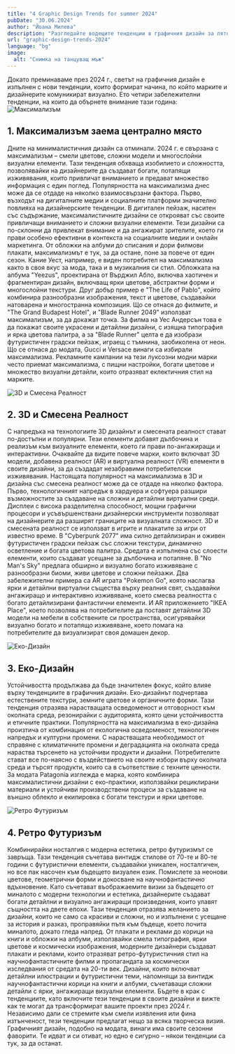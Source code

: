 ```yaml
---
title: "4 Graphic Design Trends for summer 2024"
pubDate: "30.06.2024"
author: "Йоана Милева"
description: "Разгледайте водещите тенденции в графичния дизайн за лято 2024, от максимализъм и 3D смесена реалност до екологичен дизайн и ретро футуризъм. Бъдете напред в креативната индустрия с тези изключителни визуални стилове."
url: "graphic-design-trends-2024"
language: "bg"
image:
  alt: "Снимка на танцуващ мъж"
---
```


Докато преминаваме през 2024 г., светът на графичния дизайн е изпълнен с нови тенденции, които формират начина, по който марките и дизайнерите комуникират визуално. Ето четири забележителни тенденции, на които да обърнете внимание тази година:
![Максимализъм](/blog/graphic-design-trends-2024/Maximalism.png)
## 1. Максимализъм заема централно място

Дните на минималистичния дизайн са отминали. 2024 г. е свързана с максимализъм – смели цветове, сложни модели и многослойни визуални елементи. Тази тенденция обхваща изобилието и сложността, позволявайки на дизайнерите да създават богати, потапящи изживявания, които привличат вниманието и предават множество информация с един поглед. Популярността на максимализма днес може да се отдаде на няколко взаимосвързани фактора. Първо, възходът на дигиталните медии и социалните платформи значително повлияха на дизайнерските тенденции. В дигитален пейзаж, наситен със съдържание, максималистичните дизайни се открояват със своите привличащи вниманието и сложни визуални елементи. Тези дизайни са по-склонни да привлекат внимание и да ангажират зрителите, което ги прави особено ефективни в контекста на социалните медии и онлайн маркетинга.
От обложки на албуми до списания и дори филмови плакати, максимализмът е тук, за да остане, поне за повече от един сезон. Кание Уест, например, е виден потребител на максимализма както в своя вкус за мода, така и в музикалния си стил. Обложката на албума "Yeezus", проектирана от Върджил Абло, включва хаотичен и фрагментиран дизайн, включващ ярки цветове, абстрактни форми и многослойни текстури. Друг добър пример е "The Life of Pablo", който комбинира разнообразни изображения, текст и цветове, създавайки натоварена и многостранна композиция.
Що се отнася до филмите, и "The Grand Budapest Hotel", и "Blade Runner 2049" използват максимализъм, за да докажат точка. За филма на Уес Андерсън това е да покажат своите украсени и детайлни дизайни, с изящна типография и ярка цветова палитра, а за "Blade Runner" целта е да изобрази футуристичен градски пейзаж, играещ с тъмнина, заобиколена от неон. Що се отнася до модата, Gucci и Versace винаги са избирали максимализма. Рекламните кампании на тези луксозни модни марки често приемат максимализма, с пищни настройки, богати цветове и множество визуални детайли, които отразяват еклектичния стил на марките.

![3D и Смесена Реалност](/blog/graphic-design-trends-2024/3d.png)

## 2. 3D и Смесена Реалност

С напредъка на технологиите 3D дизайнът и смесената реалност стават по-достъпни и популярни. Тези елементи добавят дълбочина и реализъм към визуалните елементи, което ги прави по-ангажиращи и интерактивни. Очаквайте да видите повече марки, които включват 3D модели, добавена реалност (AR) и виртуална реалност (VR) елементи в своите дизайни, за да създадат незабравими потребителски изживявания.
Настоящата популярност на максимализма в 3D и дизайна със смесена реалност може да се отдаде на няколко фактора. Първо, технологичният напредък в хардуера и софтуера разшири възможностите за създаване на сложни и детайлни виртуални среди. Дисплеи с висока разделителна способност, мощни графични процесори и усъвършенствани дизайнерски инструменти позволяват на дизайнерите да разширят границите на визуалната сложност.
3D и смесената реалност се използват в игрите и плакатите за игри от известно време. В "Cyberpunk 2077" има силно детайлизиран и оживен футуристичен градски пейзаж със сложни текстури, динамично осветление и богата цветова палитра. Средата е изпълнена със слоести елементи, които създават усещане за дълбочина и потапяне. В "No Man's Sky" предлага обширно и визуално богато изживяване с разнообразни биоми, живи цветове и сложни пейзажи.
Два забележителни примера са AR играта "Pokemon Go", която наслагва ярки и детайлни виртуални същества върху реалния свят, създавайки ангажиращо и интерактивно изживяване, което смесва реалността с богато детайлизирани фантастични елементи. И AR приложението "IKEA Place", което позволява на потребителите да поставят детайлни 3D модели на мебели в собствените си пространства, осигурявайки визуално богато и потапящо изживяване, което помага на потребителите да визуализират своя домашен декор.

![Еко-Дизайн](/blog/graphic-design-trends-2024/eco.png)


## 3. Еко-Дизайн

Устойчивостта продължава да бъде значителен фокус, който влияе върху тенденциите в графичния дизайн. Еко-дизайнът подчертава естествените текстури, земните цветове и органичните форми. Тази тенденция отразява нарастващата осведоменост и отговорност към околната среда, резонирайки с аудиторията, която цени устойчивостта и етичните практики.
Популярността на максимализма в еко-дизайна произтича от комбинация от екологична осведоменост, технологичен напредък и културни промени. С нарастващата необходимост от справяне с климатичните промени и деградацията на околната среда нараства търсенето на устойчиви продукти и дизайни. Потребителите стават все по-наясно с въздействието на своите избори върху околната среда и търсят продукти, които са в съответствие с техните ценности.
За модата Patagonia изглежда е марка, която комбинира максималистични дизайни с еко-практики, използвайки рециклирани материали и устойчиви производствени процеси за създаване на външно облекло и екипировка с богати текстури и ярки цветове.

![Ретро Футуризъм](/blog/graphic-design-trends-2024/futurism.png)


## 4. Ретро Футуризъм

Комбинирайки носталгия с модерна естетика, ретро футуризмът се завръща. Тази тенденция съчетава винтидж стилове от 70-те и 80-те години с футуристични елементи, създавайки уникален, носталгичен, но все пак насочен към бъдещето визуален език. Помислете за неонови цветове, геометрични форми и докосване на научнофантастично вдъхновение.
Като съчетават въображаемите визии за бъдещето от миналото с модерни технологии и естетика, дизайнерите създават богати детайлни и визуално ангажиращи произведения, които улавят същността на двете епохи. Тази тенденция отразява желанието за дизайни, които не само са красиви и сложни, но и изпълнени с усещане за история и разказ, проправяйки пътя към бъдеще, което почита миналото, докато гледа напред.
От плакати и реклами до корици на книги и обложки на албуми, използвайки смела типография, ярки цветове и космически изображения, модерните дизайнери създават плакати и реклами, които отразяват ретро-футуристичния стил на научнофантастичните филми и пропагандата за космически изследвания от средата на 20-ти век. Дизайни, които включват детайлни илюстрации и футуристични теми, напомнящи за винтидж научнофантастични корици на книги и албуми, съчетаващи сложни детайли с ярки, ангажиращи визуални елементи.
Бъдете в крак с тенденциите, като включите тези тенденции в своите дизайни и вижте как те могат да трансформират вашите проекти през 2024 г. Независимо дали се стремите към смели изявления или фина изтънченост, тези тенденции предлагат нещо за всяка творческа визия. Графичният дизайн, подобно на модата, винаги има своите сезонни фаворити. Те идват и си отиват, но едно е сигурно – някои тенденции са тук, за да останат.
